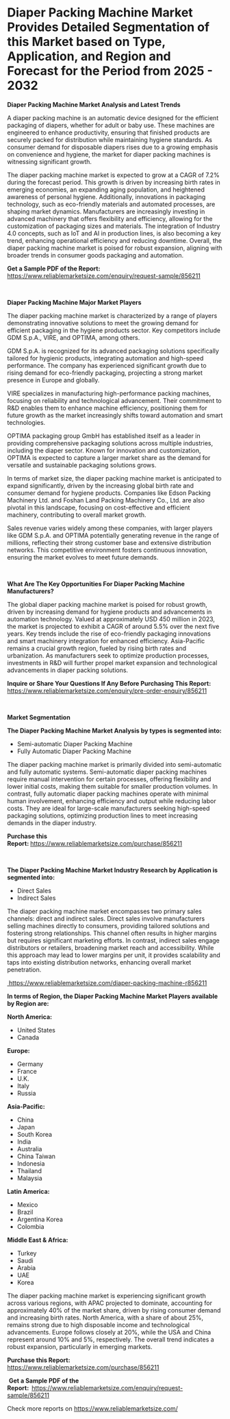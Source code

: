 <p><h1>Diaper Packing Machine Market Provides Detailed Segmentation of this Market based on Type, Application, and Region and Forecast for the Period from 2025 - 2032</h1></p><p><strong>Diaper Packing Machine Market Analysis and Latest Trends</strong></p>
<p><p>A diaper packing machine is an automatic device designed for the efficient packaging of diapers, whether for adult or baby use. These machines are engineered to enhance productivity, ensuring that finished products are securely packed for distribution while maintaining hygiene standards. As consumer demand for disposable diapers rises due to a growing emphasis on convenience and hygiene, the market for diaper packing machines is witnessing significant growth.</p><p>The diaper packing machine market is expected to grow at a CAGR of 7.2% during the forecast period. This growth is driven by increasing birth rates in emerging economies, an expanding aging population, and heightened awareness of personal hygiene. Additionally, innovations in packaging technology, such as eco-friendly materials and automated processes, are shaping market dynamics. Manufacturers are increasingly investing in advanced machinery that offers flexibility and efficiency, allowing for the customization of packaging sizes and materials. The integration of Industry 4.0 concepts, such as IoT and AI in production lines, is also becoming a key trend, enhancing operational efficiency and reducing downtime. Overall, the diaper packing machine market is poised for robust expansion, aligning with broader trends in consumer goods packaging and automation.</p></p>
<p><strong>Get a Sample PDF of the Report:&nbsp;</strong> <a href="https://www.reliablemarketsize.com/enquiry/request-sample/856211?utm_campaign=3367&utm_medium=2&utm_source=Github&utm_content=ia&utm_term=08042025&utm_id=diaper-packing-machine">https://www.reliablemarketsize.com/enquiry/request-sample/856211</a></p>
<p>&nbsp;</p>
<p><strong>Diaper Packing Machine Major Market Players</strong></p>
<p><p>The diaper packing machine market is characterized by a range of players demonstrating innovative solutions to meet the growing demand for efficient packaging in the hygiene products sector. Key competitors include GDM S.p.A., VIRE, and OPTIMA, among others.</p><p>GDM S.p.A. is recognized for its advanced packaging solutions specifically tailored for hygienic products, integrating automation and high-speed performance. The company has experienced significant growth due to rising demand for eco-friendly packaging, projecting a strong market presence in Europe and globally.</p><p>VIRE specializes in manufacturing high-performance packing machines, focusing on reliability and technological advancement. Their commitment to R&D enables them to enhance machine efficiency, positioning them for future growth as the market increasingly shifts toward automation and smart technologies.</p><p>OPTIMA packaging group GmbH has established itself as a leader in providing comprehensive packaging solutions across multiple industries, including the diaper sector. Known for innovation and customization, OPTIMA is expected to capture a larger market share as the demand for versatile and sustainable packaging solutions grows.</p><p>In terms of market size, the diaper packing machine market is anticipated to expand significantly, driven by the increasing global birth rate and consumer demand for hygiene products. Companies like Edson Packing Machinery Ltd. and Foshan Land Packing Machinery Co., Ltd. are also pivotal in this landscape, focusing on cost-effective and efficient machinery, contributing to overall market growth.</p><p>Sales revenue varies widely among these companies, with larger players like GDM S.p.A. and OPTIMA potentially generating revenue in the range of millions, reflecting their strong customer base and extensive distribution networks. This competitive environment fosters continuous innovation, ensuring the market evolves to meet future demands.</p></p>
<p>&nbsp;</p>
<p><strong>What Are The Key Opportunities For Diaper Packing Machine Manufacturers?</strong></p>
<p><p>The global diaper packing machine market is poised for robust growth, driven by increasing demand for hygiene products and advancements in automation technology. Valued at approximately USD 450 million in 2023, the market is projected to exhibit a CAGR of around 5.5% over the next five years. Key trends include the rise of eco-friendly packaging innovations and smart machinery integration for enhanced efficiency. Asia-Pacific remains a crucial growth region, fueled by rising birth rates and urbanization. As manufacturers seek to optimize production processes, investments in R&D will further propel market expansion and technological advancements in diaper packing solutions.</p></p>
<p><strong>Inquire or Share Your Questions If Any Before Purchasing This Report:</strong> <a href="https://www.reliablemarketsize.com/enquiry/pre-order-enquiry/856211?utm_campaign=3367&utm_medium=2&utm_source=Github&utm_content=ia&utm_term=08042025&utm_id=diaper-packing-machine">https://www.reliablemarketsize.com/enquiry/pre-order-enquiry/856211</a></p>
<p>&nbsp;</p>
<p><strong>Market Segmentation</strong></p>
<p><strong>The Diaper Packing Machine Market Analysis by types is segmented into:</strong></p>
<p><ul><li>Semi-automatic Diaper Packing Machine</li><li>Fully Automatic Diaper Packing Machine</li></ul></p>
<p><p>The diaper packing machine market is primarily divided into semi-automatic and fully automatic systems. Semi-automatic diaper packing machines require manual intervention for certain processes, offering flexibility and lower initial costs, making them suitable for smaller production volumes. In contrast, fully automatic diaper packing machines operate with minimal human involvement, enhancing efficiency and output while reducing labor costs. They are ideal for large-scale manufacturers seeking high-speed packaging solutions, optimizing production lines to meet increasing demands in the diaper industry.</p></p>
<p><strong>Purchase this Report:&nbsp;</strong><a href="https://www.reliablemarketsize.com/purchase/856211?utm_campaign=3367&utm_medium=2&utm_source=Github&utm_content=ia&utm_term=08042025&utm_id=diaper-packing-machine">https://www.reliablemarketsize.com/purchase/856211</a></p>
<p>&nbsp;</p>
<p><strong>The Diaper Packing Machine Market Industry Research by Application is segmented into:</strong></p>
<p><ul><li>Direct Sales</li><li>Indirect Sales</li></ul></p>
<p><p>The diaper packing machine market encompasses two primary sales channels: direct and indirect sales. Direct sales involve manufacturers selling machines directly to consumers, providing tailored solutions and fostering strong relationships. This channel often results in higher margins but requires significant marketing efforts. In contrast, indirect sales engage distributors or retailers, broadening market reach and accessibility. While this approach may lead to lower margins per unit, it provides scalability and taps into existing distribution networks, enhancing overall market penetration.</p></p>
<p><a href="https://www.reliablemarketsize.com/diaper-packing-machine-r856211?utm_campaign=3367&utm_medium=2&utm_source=Github&utm_content=ia&utm_term=08042025&utm_id=diaper-packing-machine">&nbsp;https://www.reliablemarketsize.com/diaper-packing-machine-r856211</a></p>
<p><strong>In terms of Region, the Diaper Packing Machine Market Players available by Region are:</strong></p>
<p>
    <p> <strong> North America: </strong>
        <ul>
            <li>United States</li>
            <li>Canada</li>
        </ul>
        </p> 
    <p> <strong> Europe: </strong>
        <ul>
            <li>Germany</li>
            <li>France</li>
            <li>U.K.</li>
            <li>Italy</li>
            <li>Russia</li>
        </ul>
        </p> 
    <p> <strong> Asia-Pacific: </strong>
        <ul>
            <li>China</li>
            <li>Japan</li>
            <li>South Korea</li>
            <li>India</li>
            <li>Australia</li>
            <li>China Taiwan</li>
            <li>Indonesia</li>
            <li>Thailand</li>
            <li>Malaysia</li>
        </ul>
        </p> 
    <p> <strong> Latin America: </strong>
        <ul>
            <li>Mexico</li>
            <li>Brazil</li>
            <li>Argentina Korea</li>
            <li>Colombia</li>
        </ul>
        </p> 
    <p> <strong> Middle East & Africa: </strong>
        <ul>
            <li>Turkey</li>
            <li>Saudi</li>
            <li>Arabia</li>
            <li>UAE</li>
            <li>Korea</li>
        </ul>
    </p>
    </p>
<p><p>The diaper packing machine market is experiencing significant growth across various regions, with APAC projected to dominate, accounting for approximately 40% of the market share, driven by rising consumer demand and increasing birth rates. North America, with a share of about 25%, remains strong due to high disposable income and technological advancements. Europe follows closely at 20%, while the USA and China represent around 10% and 5%, respectively. The overall trend indicates a robust expansion, particularly in emerging markets.</p></p>
<p><strong>Purchase this Report: </strong><a href="https://www.reliablemarketsize.com/purchase/856211?utm_campaign=3367&utm_medium=2&utm_source=Github&utm_content=ia&utm_term=08042025&utm_id=diaper-packing-machine">https://www.reliablemarketsize.com/purchase/856211</a></p>
<p>&nbsp;<strong>Get a Sample PDF of the Report:&nbsp;&nbsp;</strong><a href="https://www.reliablemarketsize.com/enquiry/request-sample/856211?utm_campaign=3367&utm_medium=2&utm_source=Github&utm_content=ia&utm_term=08042025&utm_id=diaper-packing-machine">https://www.reliablemarketsize.com/enquiry/request-sample/856211</a></p>
<p><strong></strong></p>
<p>Check more reports on <a href="https://www.reliablemarketsize.com/?utm_campaign=3367&utm_medium=2&utm_source=Github&utm_content=ia&utm_term=08042025&utm_id=diaper-packing-machine">https://www.reliablemarketsize.com/</a></p>